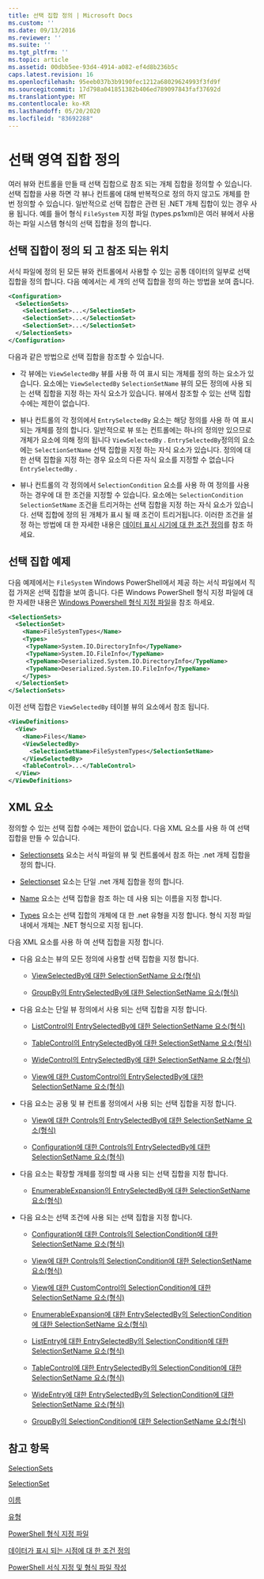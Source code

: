 ```yaml
---
title: 선택 집합 정의 | Microsoft Docs
ms.custom: ''
ms.date: 09/13/2016
ms.reviewer: ''
ms.suite: ''
ms.tgt_pltfrm: ''
ms.topic: article
ms.assetid: 00dbb5ee-93d4-4914-a082-ef4d8b236b5c
caps.latest.revision: 16
ms.openlocfilehash: 95eeb037b3b9190fec1212a68029624993f3fd9f
ms.sourcegitcommit: 17d798a041851382b406ed789097843faf37692d
ms.translationtype: MT
ms.contentlocale: ko-KR
ms.lasthandoff: 05/20/2020
ms.locfileid: "83692288"
---
```

# <a name="defining-selection-sets"></a>선택 영역 집합 정의

여러 뷰와 컨트롤을 만들 때 선택 집합으로 참조 되는 개체 집합을 정의할 수 있습니다. 선택 집합을 사용 하면 각 뷰나 컨트롤에 대해 반복적으로 정의 하지 않고도 개체를 한 번 정의할 수 있습니다. 일반적으로 선택 집합은 관련 된 .NET 개체 집합이 있는 경우 사용 됩니다. 예를 들어 형식 `FileSystem` 지정 파일 (types.ps1xml)은 여러 뷰에서 사용 하는 파일 시스템 형식의 선택 집합을 정의 합니다.

## <a name="where-selection-sets-are-defined-and-referenced"></a>선택 집합이 정의 되 고 참조 되는 위치

서식 파일에 정의 된 모든 뷰와 컨트롤에서 사용할 수 있는 공통 데이터의 일부로 선택 집합을 정의 합니다. 다음 예에서는 세 개의 선택 집합을 정의 하는 방법을 보여 줍니다.

```xml
<Configuration>
  <SelectionSets>
    <SelectionSet>...</SelectionSet>
    <SelectionSet>...</SelectionSet>
    <SelectionSet>...</SelectionSet>
  </SelectionSets>
</Configuration>
```

다음과 같은 방법으로 선택 집합을 참조할 수 있습니다.

- 각 뷰에는 `ViewSelectedBy` 뷰를 사용 하 여 표시 되는 개체를 정의 하는 요소가 있습니다. 요소에는 `ViewSelectedBy` `SelectionSetName` 뷰의 모든 정의에 사용 되는 선택 집합을 지정 하는 자식 요소가 있습니다. 뷰에서 참조할 수 있는 선택 집합 수에는 제한이 없습니다.

- 뷰나 컨트롤의 각 정의에서 `EntrySelectedBy` 요소는 해당 정의를 사용 하 여 표시 되는 개체를 정의 합니다. 일반적으로 뷰 또는 컨트롤에는 하나의 정의만 있으므로 개체가 요소에 의해 정의 됩니다 `ViewSelectedBy` . `EntrySelectedBy`정의의 요소에는 `SelectionSetName` 선택 집합을 지정 하는 자식 요소가 있습니다. 정의에 대 한 선택 집합을 지정 하는 경우 요소의 다른 자식 요소를 지정할 수 없습니다 `EntrySelectedBy` .

- 뷰나 컨트롤의 각 정의에서 `SelectionCondition` 요소를 사용 하 여 정의를 사용 하는 경우에 대 한 조건을 지정할 수 있습니다. 요소에는 `SelectionCondition` `SelectionSetName` 조건을 트리거하는 선택 집합을 지정 하는 자식 요소가 있습니다. 선택 집합에 정의 된 개체가 표시 될 때 조건이 트리거됩니다. 이러한 조건을 설정 하는 방법에 대 한 자세한 내용은 [데이터 표시 시기에 대 한 조건 정의](./defining-conditions-for-displaying-data.md)를 참조 하세요.

## <a name="selection-set-example"></a>선택 집합 예제

다음 예제에서는 `FileSystem` Windows PowerShell에서 제공 하는 서식 파일에서 직접 가져온 선택 집합을 보여 줍니다. 다른 Windows PowerShell 형식 지정 파일에 대 한 자세한 내용은 [Windows Powershell 형식 지정 파일](./powershell-formatting-files.md)을 참조 하세요.

```xml
<SelectionSets>
  <SelectionSet>
    <Name>FileSystemTypes</Name>
    <Types>
     <TypeName>System.IO.DirectoryInfo</TypeName>
     <TypeName>System.IO.FileInfo</TypeName>
     <TypeName>Deserialized.System.IO.DirectoryInfo</TypeName>
     <TypeName>Deserialized.System.IO.FileInfo</TypeName>
    </Types>
  </SelectionSet>
</SelectionSets>
```

이전 선택 집합은 `ViewSelectedBy` 테이블 뷰의 요소에서 참조 됩니다.

```xml
<ViewDefinitions>
  <View>
    <Name>Files</Name>
    <ViewSelectedBy>
      <SelectionSetName>FileSystemTypes</SelectionSetName>
    </ViewSelectedBy>
    <TableControl>...</TableControl>
  </View>
</ViewDefinitions>

```

## <a name="xml-elements"></a>XML 요소

 정의할 수 있는 선택 집합 수에는 제한이 없습니다. 다음 XML 요소를 사용 하 여 선택 집합을 만들 수 있습니다.

- [Selectionsets](./selectionsets-element-format.md) 요소는 서식 파일의 뷰 및 컨트롤에서 참조 하는 .net 개체 집합을 정의 합니다.

- [Selectionset](./selectionset-element-format.md) 요소는 단일 .net 개체 집합을 정의 합니다.

- [Name](./name-element-for-selectionset-format.md) 요소는 선택 집합을 참조 하는 데 사용 되는 이름을 지정 합니다.

- [Types](./types-element-for-selectionset-format.md) 요소는 선택 집합의 개체에 대 한 .net 유형을 지정 합니다. 형식 지정 파일 내에서 개체는 .NET 형식으로 지정 됩니다.

 다음 XML 요소를 사용 하 여 선택 집합을 지정 합니다.

- 다음 요소는 뷰의 모든 정의에 사용할 선택 집합을 지정 합니다.

  - [ViewSelectedBy에 대한 SelectionSetName 요소(형식)](./selectionsetname-element-for-viewselectedby-format.md)

  - [GroupBy의 EntrySelectedBy에 대한 SelectionSetName 요소(형식)](./selectionsetname-element-for-entryselectedby-for-groupby-format.md)

- 다음 요소는 단일 뷰 정의에서 사용 되는 선택 집합을 지정 합니다.

  - [ListControl의 EntrySelectedBy에 대한 SelectionSetName 요소(형식)](./selectionsetname-element-for-entryselectedby-for-listcontrol-format.md)

  - [TableControl의 EntrySelectedBy에 대한 SelectionSetName 요소(형식)](./selectionsetname-element-for-entryselectedby-for-tablecontrol-format.md)

  - [WideControl의 EntrySelectedBy에 대한 SelectionSetName 요소(형식)](./selectionsetname-element-for-entryselectedby-for-widecontrol-format.md)

  - [View에 대한 CustomControl의 EntrySelectedBy에 대한 SelectionSetName 요소(형식)](./selectionsetname-element-for-entryselectedby-for-customcontrol-for-view-format.md)

- 다음 요소는 공용 및 뷰 컨트롤 정의에서 사용 되는 선택 집합을 지정 합니다.

  - [View에 대한 Controls의 EntrySelectedBy에 대한 SelectionSetName 요소(형식)](./selectionsetname-element-for-entryselectedby-for-controls-for-view-format.md)

  - [Configuration에 대한 Controls의 EntrySelectedBy에 대한 SelectionSetName 요소(형식)](./selectionsetname-element-for-entryselectedby-for-controls-for-configuration-format.md)

- 다음 요소는 확장할 개체를 정의할 때 사용 되는 선택 집합을 지정 합니다.

  - [EnumerableExpansion의 EntrySelectedBy에 대한 SelectionSetName 요소(형식)](./selectionsetname-element-for-entryselectedby-for-enumerableexpansion-format.md)

- 다음 요소는 선택 조건에 사용 되는 선택 집합을 지정 합니다.

  - [Configuration에 대한 Controls의 SelectionCondition에 대한 SelectionSetName 요소(형식)](./selectionsetname-element-for-selectioncondition-for-controls-for-configuration-format.md)

  - [View에 대한 Controls의 SelectionCondition에 대한 SelectionSetName 요소(형식)](./selectionsetname-element-for-selectioncondition-for-controls-for-view-format.md)

  - [View에 대한 CustomControl의 SelectionCondition에 대한 SelectionSetName 요소(형식)](./selectionsetname-element-for-selectioncondition-for-customcontrol-for-view-format.md)

  - [EnumerableExpansion에 대한 EntrySelectedBy의 SelectionCondition에 대한 SelectionSetName 요소(형식)](./selectionsetname-element-for-selectioncondition-for-entryselectedby-for-enumerableexpansion-format.md)

  - [ListEntry에 대한 EntrySelectedBy의 SelectionCondition에 대한 SelectionSetName 요소(형식)](./selectionsetname-element-for-selectioncondition-for-entryselectedby-for-listentry-format.md)

  - [TableControl에 대한 EntrySelectedBy의 SelectionCondition에 대한 SelectionSetName 요소(형식)](./selectionsetname-element-for-selectioncondition-for-entryselectedby-for-tablecontrol-format.md)

  - [WideEntry에 대한 EntrySelectedBy의 SelectionCondition에 대한 SelectionSetName 요소(형식)](./selectionsetname-element-for-selectioncondition-for-entryselectedby-for-wideentry-format.md)

  - [GroupBy의 SelectionCondition에 대한 SelectionSetName 요소(형식)](./selectionsetname-element-for-selectioncondition-for-groupby-format.md)

## <a name="see-also"></a>참고 항목

[SelectionSets](./selectionsets-element-format.md)

[SelectionSet](./selectionset-element-format.md)

[이름](./name-element-for-selectionset-format.md)

[유형](./types-element-for-selectionset-format.md)

[PowerShell 형식 지정 파일](./powershell-formatting-files.md)

[데이터가 표시 되는 시점에 대 한 조건 정의](./defining-conditions-for-displaying-data.md)

[PowerShell 서식 지정 및 형식 파일 작성](./writing-a-powershell-formatting-file.md)
